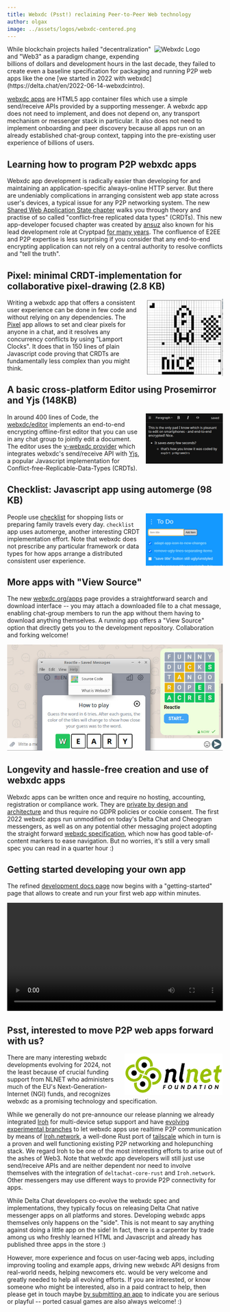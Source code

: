```yaml
---
title: Webxdc (Psst!) reclaiming Peer-to-Peer Web technology 
author: olgax
image: ../assets/logos/webxdc-centered.png
---
```


<img src="../assets/logos/webxdc2.png" style="width:160px; float:right; clear:both; margin-left:.5em; margin-bottom:.2em;" alt="Webxdc Logo" />
While blockchain projects hailed "decentralization" and "Web3" as a paradigm change,
expending billions of dollars and development hours in the last decade, 
they failed to create even a baseline specification for packaging and running P2P web apps
like the one [we started in 2022 with webxdc](https://delta.chat/en/2022-06-14-webxdcintro).

[webxdc apps](https://webxdc.org/apps) are HTML5 app container files
which use a simple send/receive APIs provided by a supporting messenger.
A webxdc app does not need to implement, and does not depend on, 
any transport mechanism or messenger stack in particular. 
It also does not need to implement onboarding and peer discovery 
because all apps run on an already established chat-group context,
tapping into the pre-existing user experience of billions of users. 

## Learning how to program P2P webxdc apps 

Webxdc app development is radically easier than developing for and maintaining 
an application-specific always-online HTTP server. 
But there are undeniably complications in arranging 
consistent web app state across user's devices, 
a typical issue for any P2P networking system. 
The new [Shared Web Application State chapter](https://webxdc.org/docs/shared_state/index.html) 
walks you through theory and practise 
of so called "conflict-free replicated data types" (CRDTs). 
This new app-developer focused chapter 
was created by [ansuz](https://social.cryptography.dog/@ansuz)
also known for his lead development role at Cryptpad 
[for many years](https://blog.cryptpad.org/2022/12/29/stepping-down/). 
The confluence of E2EE and P2P expertise is less surprising if you consider
that any end-to-end encrypting application can not rely on 
a central authority to resolve conflicts and "tell the truth". 

## Pixel: minimal CRDT-implementation for collaborative pixel-drawing (2.8 KB)

<img alt="a screenshot of pixel.xdc, the pixels show a rocket." src="../assets/blog/screenshots/2024-02-14-delta-chat-webxdc-pixel.jpg" width="180" style="float:right; margin-left:1em;" />

Writing a webxdc app that offers a consistent user experience 
can be done in few code and without relying on any dependencies. 
The [Pixel](https://codeberg.org/webxdc/pixel) app allows 
to set and clear pixels for anyone in a chat,
and it resolves any concurrency conflicts by using "Lamport Clocks". 
It does that in 150 lines of plain Javascript code 
proving that CRDTs are fundamentally less complex than you might think. 

## A basic cross-platform Editor using Prosemirror and Yjs (148KB)

<img alt="a screenshot of editor.xdc, it shows example text." src="../assets/blog/screenshots/2024-02-14-delta-chat-webxdc-editor.jpg" width="180" style="float:right; margin-left:1em;" />

In around 400 lines of Code, 
the [webxdc/editor](https://codeberg.org/webxdc/editor/src/branch/main/src) 
implements an end-to-end encrypting offline-first editor
that you can use in any chat group to jointly edit a document. 
The editor uses the [y-webxdc provider](https://www.npmjs.com/package/y-webxdc) 
which integrates webxdc's send/receive API with [Yjs](https://yjs.dev/#features),
a popular Javascript implementation for Conflict-free-Replicable-Data-Types (CRDTs). 


## Checklist: Javascript app using automerge (98 KB) 

<img alt="a screenshot of checklist.xdc, showing example to do list items." src="../assets/blog/screenshots/2024-02-14-delta-chat-webxdc-checklist.jpg" width="180" style="float:right; margin-left:1em;" />

People use [checklist](https://codeberg.org/webxdc/checklist) 
for shopping lists or preparing family travels every day. 
`checklist` app uses automerge, another interesting CRDT implementation effort. 
Note that webxdc does not prescribe any particular framework 
or data types for how apps arrange a distributed consistent user experience. 

## More apps with "View Source" 

The new [webxdc.org/apps](https://webxdc.org/apps) page 
provides a straightforward search and download interface -- 
you may attach a downloaded file to a chat message, 
enabling chat-group members to run the app 
without them having to download anything themselves. 
A running app offers a "View Source" option that directly
gets you to the development repository. Collaboration and forking welcome!

![A screenshot of xstore, opened in Delta Chat. In a "help" context menu, you can view the source code.](../assets/blog/screenshots/2024-02-14-delta-chat-webxdc-show-source.jpg)


## Longevity and hassle-free creation and use of webxdc apps 

Webxdc apps can be written once and require no hosting, accounting, registration or compliance work.
They are [private by design and architecture](https://delta.chat/en/2023-05-22-webxdc-security) 
and thus require no GDPR policies or cookie consent. 
The first 2022 webxdc apps run unmodified on today's Delta Chat and Cheogram messengers,
as well as on any potential other messaging project 
adopting the straight forward [webxdc specification](https://webxdc.org/docs/spec/index.html),
which now has good table-of-content markers to ease navigation. 
But no worries, it's still a very small spec you can read in a quarter hour :) 

## Getting started developing your own app

The refined [development docs page](https://webxdc.org/docs) 
now begins with a "getting-started" page 
that allows to create and run your first web app within minutes. 

<video controls style="width:560px; max-width: 100%;"><source src="https://webxdc.org/assets/just-web-apps.mp4" type="video/mp4"><a href="https://www.youtube.com/watch?v=I1K4pBvb2pI">watch "just web apps" on youtube</a></video>


## Psst, interested to move P2P web apps forward with us? 

<img src="../assets/logos/logo_nlnet.svg" width="230" style="clear: both; float:right; margin-left:1em;" />
There are many interesting webxdc developments evolving for 2024,
not the least because of crucial funding support from NLNET
who administers much of the EU's Next-Generation-Internet (NGI) funds,
and recognizes webxdc as a promising technology and specification. 

While we generally do not pre-announce our release planning 
we already integrated [Iroh](https://github.com/n0-computer/iroh) for multi-device setup support
and have [evolving experimental branches](https://github.com/deltachat/deltachat-core-rust/pull/5041) 
to let webxdc apps use realtime P2P communication by means of [Iroh.network](https://iroh.network),
a well-done Rust port of [tailscale](https://tailscale.com/) which in turn is 
a proven and well functioning existing P2P networking and holepunching stack. 
We regard Iroh to be one of the most interesting efforts to arise out of the ashes of Web3. 
Note that webxdc app developers will still just use send/receive APIs 
and are neither dependent nor need to involve themselves 
with the integration of `deltachat-core-rust` and `Iroh.network`. 
Other messengers may use different ways to provide P2P connectivity for apps. 

While Delta Chat developers co-evolve the webxdc spec and implementations,
they typically focus on releasing Delta Chat native messenger apps on all platforms and stores.
Developing webxdc apps themselves only happens on the "side". 
This is not meant to say anything against doing a little app on the side!
In fact, there is a carpenter by trade among us who freshly learned 
HTML and Javascript and already has published three apps in the store :) 

However, more experience and focus on user-facing web apps,
including improving tooling and example apps, 
driving new webxdc API designs from real-world needs, helping newcomers etc. 
would be very welcome and greatly needed to help all evolving efforts. 
If you are interested, or know someone who might be interested, 
also in a paid contract to help, then please get in touch maybe 
[by submitting an app](https://codeberg.org/webxdc/xdcget/src/branch/main/SUBMIT.md) 
to indicate you are serious or playful -- ported casual games are also always welcome! :) 
